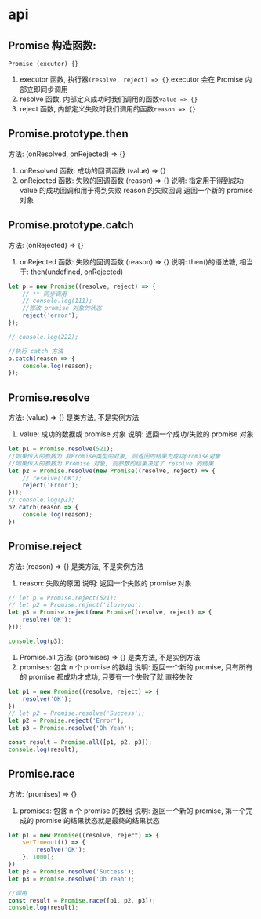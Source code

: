 # api


## Promise 构造函数: 
`Promise (excutor) {}`
1. executor 函数, 执行器`(resolve, reject) => {}`   executor 会在 Promise 内部立即同步调用
2. resolve 函数, 内部定义成功时我们调用的函数`value => {}`
3. reject 函数, 内部定义失败时我们调用的函数`reason => {}`


## Promise.prototype.then 

方法: (onResolved, onRejected) => {} 
1. onResolved 函数:  成功的回调函数    (value) => {} 
2. onRejected 函数:  失败的回调函数  (reason) => {} 
说明:  指定用于得到成功 value 的成功回调和用于得到失败 reason 的失败回调 
返回一个新的 promise 对象 

## Promise.prototype.catch 
方法: (onRejected) => {} 
1. onRejected 函数:  失败的回调函数  (reason) => {} 
说明: then()的语法糖,  相当于: then(undefined, onRejected)

```js
let p = new Promise((resolve, reject) => {
    // ** 同步调用
    // console.log(111);
    //修改 promise 对象的状态
    reject('error');
});

// console.log(222);

//执行 catch 方法
p.catch(reason => {
    console.log(reason);
});
```


## Promise.resolve 
方法: (value) => {} 是类方法, 不是实例方法
1. value:  成功的数据或 promise 对象 
说明:  返回一个成功/失败的 promise 对象

```js
let p1 = Promise.resolve(521);
//如果传入的参数为 非Promise类型的对象, 则返回的结果为成功promise对象
//如果传入的参数为 Promise 对象, 则参数的结果决定了 resolve 的结果
let p2 = Promise.resolve(new Promise((resolve, reject) => {
    // resolve('OK');
    reject('Error');
}));
// console.log(p2);
p2.catch(reason => {
    console.log(reason);
})
```

## Promise.reject 
方法: (reason) => {} 是类方法, 不是实例方法
1. reason:  失败的原因 
说明:  返回一个失败的 promise 对象 
```js
// let p = Promise.reject(521);
// let p2 = Promise.reject('iloveyou');
let p3 = Promise.reject(new Promise((resolve, reject) => {
    resolve('OK');
}));

console.log(p3);
```

1. Promise.all 方法: (promises) => {} 是类方法, 不是实例方法
1. promises:  包含 n 个 promise 的数组 
说明:  返回一个新的 promise,  只有所有的 promise 都成功才成功,  只要有一个失败了就
直接失败 
```js
let p1 = new Promise((resolve, reject) => {
    resolve('OK');
})
// let p2 = Promise.resolve('Success');
let p2 = Promise.reject('Error');
let p3 = Promise.resolve('Oh Yeah');

const result = Promise.all([p1, p2, p3]);
console.log(result);
```

## Promise.race 
方法: (promises) => {} 
1. promises:  包含 n 个 promise 的数组 
说明:  返回一个新的 promise,  第一个完成的 promise 的结果状态就是最终的结果状态
```js
let p1 = new Promise((resolve, reject) => {
    setTimeout(() => {
        resolve('OK');
    }, 1000);
})
let p2 = Promise.resolve('Success');
let p3 = Promise.resolve('Oh Yeah');

//调用
const result = Promise.race([p1, p2, p3]);
console.log(result);
```